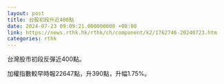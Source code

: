 ```yaml
---
layout: post
title: 台股初段升近400點
date: 2024-07-23 09:09:21.000000000 +08:00
link: https://news.rthk.hk/rthk/ch/component/k2/1762746-20240723.htm
categories: rthk
---
```


台灣股市初段反彈近400點。

加權指數較早時報22647點，升390點，升幅1.75%。
